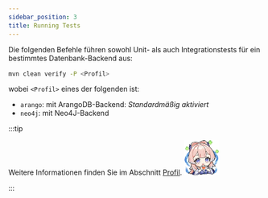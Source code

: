```yaml
---
sidebar_position: 3
title: Running Tests
---
```


Die folgenden Befehle führen sowohl Unit- als auch Integrationstests für ein bestimmtes Datenbank-Backend aus:

```bash
mvn clean verify -P <Profil>
```

wobei `<Profil>` eines der folgenden ist:

- `arango`: mit ArangoDB-Backend: _Standardmäßig aktiviert_
- `neo4j`: mit Neo4J-Backend

:::tip

Weitere Informationen finden Sie im Abschnitt
[Profil](profile). <img src="https://github.com/QubitPi/QubitPi/blob/master/img/%E5%BF%83%E6%B5%B7.png?raw=true" width="70px" />

:::
